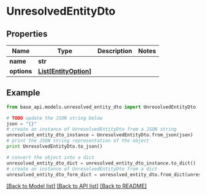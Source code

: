 # UnresolvedEntityDto


## Properties
Name | Type | Description | Notes
------------ | ------------- | ------------- | -------------
**name** | **str** |  | 
**options** | [**List[EntityOption]**](EntityOption.md) |  | 

## Example

```python
from base_api.models.unresolved_entity_dto import UnresolvedEntityDto

# TODO update the JSON string below
json = "{}"
# create an instance of UnresolvedEntityDto from a JSON string
unresolved_entity_dto_instance = UnresolvedEntityDto.from_json(json)
# print the JSON string representation of the object
print UnresolvedEntityDto.to_json()

# convert the object into a dict
unresolved_entity_dto_dict = unresolved_entity_dto_instance.to_dict()
# create an instance of UnresolvedEntityDto from a dict
unresolved_entity_dto_form_dict = unresolved_entity_dto.from_dict(unresolved_entity_dto_dict)
```
[[Back to Model list]](../README.md#documentation-for-models) [[Back to API list]](../README.md#documentation-for-api-endpoints) [[Back to README]](../README.md)


